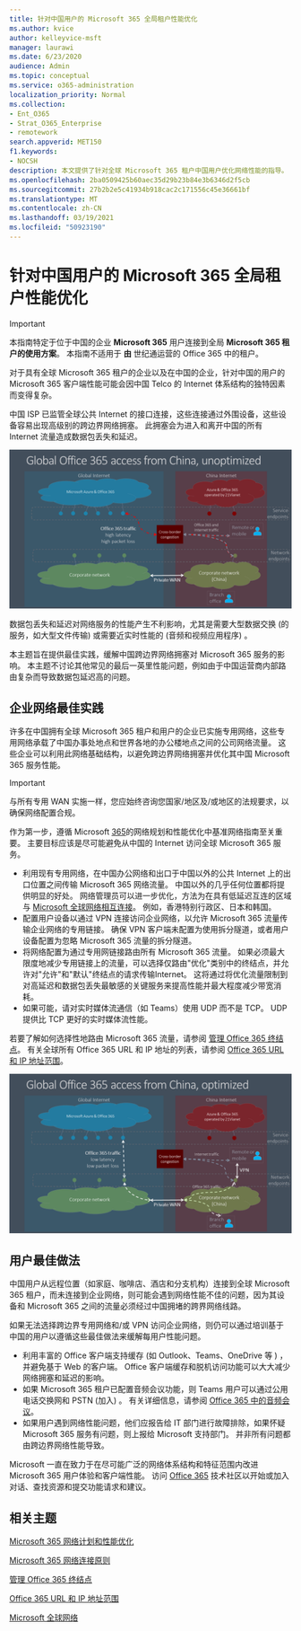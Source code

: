 ```yaml
---
title: 针对中国用户的 Microsoft 365 全局租户性能优化
ms.author: kvice
author: kelleyvice-msft
manager: laurawi
ms.date: 6/23/2020
audience: Admin
ms.topic: conceptual
ms.service: o365-administration
localization_priority: Normal
ms.collection:
- Ent_O365
- Strat_O365_Enterprise
- remotework
search.appverid: MET150
f1.keywords:
- NOCSH
description: 本文提供了针对全球 Microsoft 365 租户中国用户优化网络性能的指导。
ms.openlocfilehash: 2ba0509425b60aec35d29b23b84e3b6346d2f5cb
ms.sourcegitcommit: 27b2b2e5c41934b918cac2c171556c45e36661bf
ms.translationtype: MT
ms.contentlocale: zh-CN
ms.lasthandoff: 03/19/2021
ms.locfileid: "50923190"
---
```

# <a name="microsoft-365-global-tenant-performance-optimization-for-china-users"></a>针对中国用户的 Microsoft 365 全局租户性能优化

>[!IMPORTANT]
>本指南特定于位于中国的企业 **Microsoft 365** 用户连接到全局 **Microsoft 365 租户的使用方案**。 本指南不适用于 **由** 世纪通运营的 Office 365 中的租户。

对于具有全球 Microsoft 365 租户的企业以及在中国的企业，针对中国的用户的 Microsoft 365 客户端性能可能会因中国 Telco 的 Internet 体系结构的独特因素而变得复杂。

中国 ISP 已监管全球公共 Internet 的接口连接，这些连接通过外围设备，这些设备容易出现高级别的跨边界网络拥塞。 此拥塞会为进入和离开中国的所有 Internet 流量造成数据包丢失和延迟。

![Microsoft 365 流量 - 未优化](../media/O365-networking/China-O365-unoptimized.png)

数据包丢失和延迟对网络服务的性能产生不利影响，尤其是需要大型数据交换 (的服务，如大型文件传输) 或需要近实时性能的 (音频和视频应用程序) 。

本主题旨在提供最佳实践，缓解中国跨边界网络拥塞对 Microsoft 365 服务的影响。 本主题不讨论其他常见的最后一英里性能问题，例如由于中国运营商内部路由复杂而导致数据包延迟高的问题。

## <a name="corporate-network-best-practices"></a>企业网络最佳实践

许多在中国拥有全球 Microsoft 365 租户和用户的企业已实施专用网络，这些专用网络承载了中国办事处地点和世界各地的办公楼地点之间的公司网络流量。 这些企业可以利用此网络基础结构，以避免跨边界网络拥塞并优化其中国 Microsoft 365 服务性能。

>[!IMPORTANT]
>与所有专用 WAN 实施一样，您应始终咨询您国家/地区及/或地区的法规要求，以确保网络配置合规。

作为第一步，遵循 Microsoft [365](./network-planning-and-performance.md)的网络规划和性能优化中基准网络指南至关重要。 主要目标应该是尽可能避免从中国的 Internet 访问全球 Microsoft 365 服务。

- 利用现有专用网络，在中国办公网络和出口于中国以外的公共 Internet 上的出口位置之间传输 Microsoft 365 网络流量。 中国以外的几乎任何位置都将提供明显的好处。 网络管理员可以进一步优化，方法为在具有低延迟互连的区域与 [Microsoft 全球网络相互连接](/azure/networking/microsoft-global-network)。 例如，香港特别行政区、日本和韩国。
- 配置用户设备以通过 VPN 连接访问企业网络，以允许 Microsoft 365 流量传输企业网络的专用链接。 确保 VPN 客户端未配置为使用拆分隧道，或者用户设备配置为忽略 Microsoft 365 流量的拆分隧道。
- 将网络配置为通过专用网链接路由所有 Microsoft 365 流量。 如果必须最大限度地减少专用链接上的流量，可以选择仅路由"优化"类别中的终结点，并允许对"允许"和"默认"终结点的请求传输Internet。  这将通过将优化流量限制到对高延迟和数据包丢失最敏感的关键服务来提高性能并最大程度减少带宽消耗。
- 如果可能，请对实时媒体流通信（如 Teams）使用 UDP 而不是 TCP。 UDP 提供比 TCP 更好的实时媒体流性能。

若要了解如何选择性地路由 Microsoft 365 流量，请参阅 [管理 Office 365 终结点](managing-office-365-endpoints.md)。 有关全球所有 Office 365 URL 和 IP 地址的列表，请参阅 [Office 365 URL 和 IP 地址范围](urls-and-ip-address-ranges.md)。

![Microsoft 365 流量 - 优化](../media/O365-networking/China-O365-optimized.png)

## <a name="user-best-practices"></a>用户最佳做法

中国用户从远程位置（如家庭、咖啡店、酒店和分支机构）连接到全球 Microsoft 365 租户，而未连接到企业网络，则可能会遇到网络性能不佳的问题，因为其设备和 Microsoft 365 之间的流量必须经过中国拥堵的跨界网络线路。

如果无法选择跨边界专用网络和/或 VPN 访问企业网络，则仍可以通过培训基于中国的用户以遵循这些最佳做法来缓解每用户性能问题。

- 利用丰富的 Office 客户端支持缓存 (如 Outlook、Teams、OneDrive 等 ) ，并避免基于 Web 的客户端。 Office 客户端缓存和脱机访问功能可以大大减少网络拥塞和延迟的影响。
- 如果 Microsoft 365 租户已配置音频会议功能，则 Teams 用户可以通过公用电话交换网和 PSTN (加入) 。 有关详细信息，请参阅 [Office 365 中的音频会议](/microsoftteams/audio-conferencing-in-office-365)。
- 如果用户遇到网络性能问题，他们应报告给 IT 部门进行故障排除，如果怀疑 Microsoft 365 服务有问题，则上报给 Microsoft 支持部门。 并非所有问题都由跨边界网络性能导致。

Microsoft 一直在致力于在尽可能广泛的网络体系结构和特征范围内改进 Microsoft 365 用户体验和客户端性能。 访问 [Office 365](https://techcommunity.microsoft.com/t5/office-365/bd-p/Office365General) 技术社区以开始或加入对话、查找资源和提交功能请求和建议。

## <a name="related-topics"></a>相关主题

[Microsoft 365 网络计划和性能优化](./network-planning-and-performance.md)

[Microsoft 365 网络连接原则](microsoft-365-network-connectivity-principles.md)

[管理 Office 365 终结点](managing-office-365-endpoints.md)

[Office 365 URL 和 IP 地址范围](urls-and-ip-address-ranges.md)

[Microsoft 全球网络](/azure/networking/microsoft-global-network)